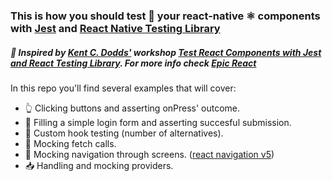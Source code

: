 ### This is how you should test 🧪 your react-native ⚛️ components with [Jest](https://jestjs.io/) and [React Native Testing Library](https://www.native-testing-library.com/)

##### 👏 Inspired by [Kent C. Dodds'](https://testingjavascript.com/) workshop [Test React Components with Jest and React Testing Library](https://github.com/testing-library/react-testing-library). For more info check [Epic React](https://epicreact.dev/)

In this repo you'll find several examples that will cover:
- 👆 Clicking buttons and asserting onPress' outcome.
- 📲 Filling a simple login form and asserting succesful submission.
- 🎣 Custom hook testing (number of alternatives).
- 📡 Mocking fetch calls.
- 🧭 Mocking navigation through screens. ([react navigation v5](https://reactnavigation.org/))
- 📥 Handling and mocking providers.







